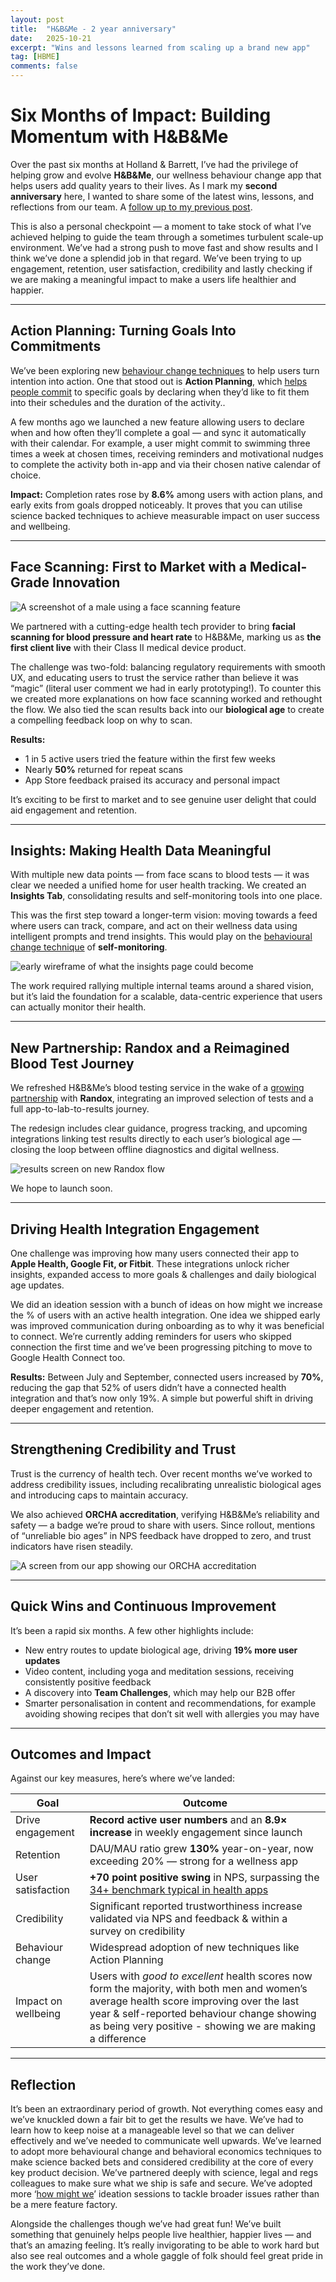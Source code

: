 ```yaml
---
layout: post
title:  "H&B&Me - 2 year anniversary"
date:   2025-10-21
excerpt: "Wins and lessons learned from scaling up a brand new app"
tag: [HBME]
comments: false
---
```

# Six Months of Impact: Building Momentum with H&B&Me

Over the past six months at Holland & Barrett, I’ve had the privilege of helping grow and evolve **H&B&Me**, our wellness behaviour change app that helps users add quality years to their lives. As I mark my **second anniversary** here, I wanted to share some of the latest wins, lessons, and reflections from our team. A [follow up to my previous post](https://colinpattinson.github.io/hbme-wins/). 

This is also a personal checkpoint — a moment to take stock of what I’ve achieved helping to guide the team through a sometimes turbulent scale-up environment. We’ve had a strong push to move fast and show results and I think we’ve done a splendid job in that regard. We’ve been trying to up engagement, retention, user satisfaction, credibility and lastly checking if we are making a meaningful impact to make a users life healthier and happier. 

---

## Action Planning: Turning Goals Into Commitments

We’ve been exploring new [behaviour change techniques](https://pubmed.ncbi.nlm.nih.gov/35995541/) to help users turn intention into action. One that stood out is **Action Planning**, which [helps people commit](https://www.behavioraleconomics.com/resources/mini-encyclopedia-of-be/commitment/) to specific goals by declaring when they’d like to fit them into their schedules and the duration of the activity..

A few months ago we launched a new feature allowing users to declare when and how often they’ll complete a goal — and sync it automatically with their calendar. For example, a user might commit to swimming three times a week at chosen times, receiving reminders and motivational nudges to complete the activity both in-app and via their chosen native calendar of choice.

**Impact:** Completion rates rose by **8.6%** among users with action plans, and early exits from goals dropped noticeably. It proves that you can utilise science backed techniques to achieve measurable impact on user success and wellbeing.

---

## Face Scanning: First to Market with a Medical-Grade Innovation

![A screenshot of a male using a face scanning feature](https://github.com/ColinPattinson/colinpattinson.github.io/blob/master/assets/img/facescanning.png?raw=true)

We partnered with a cutting-edge health tech provider to bring **facial scanning for blood pressure and heart rate** to H&B&Me, marking us as **the first client live** with their Class II medical device product.

The challenge was two-fold: balancing regulatory requirements with smooth UX, and educating users to trust the service rather than believe it was “magic” (literal user comment we had in early prototyping!). To counter this we created more explanations on how face scanning worked and rethought the flow. We also tied the scan results back into our **biological age** to create a compelling feedback loop on why to scan.

**Results:**
- 1 in 5 active users tried the feature within the first few weeks
- Nearly **50%** returned for repeat scans  
- App Store feedback praised its accuracy and personal impact

It’s exciting to be first to market and to see genuine user delight that could aid engagement and retention. 

---

## Insights: Making Health Data Meaningful

With multiple new data points — from face scans to blood tests — it was clear we needed a unified home for user health tracking. We created an **Insights Tab**, consolidating results and self-monitoring tools into one place.

This was the first step toward a longer-term vision: moving towards a feed where users can track, compare, and act on their wellness data using intelligent prompts and trend insights. This would play on the [behavioural change technique](https://www.sciencedirect.com/topics/psychology/self-monitoring) of **self-monitoring**.

![early wireframe of what the insights page could become](https://github.com/ColinPattinson/colinpattinson.github.io/blob/master/assets/img/Insights.png?raw=true)

The work required rallying multiple internal teams around a shared vision, but it’s laid the foundation for a scalable, data-centric experience that users can actually monitor their health.

---

## New Partnership: Randox and a Reimagined Blood Test Journey

We refreshed H&B&Me’s blood testing service in the wake of a [growing partnership](https://styleofthecitymag.co.uk/randox-health-launches-new-clinic-inside-holland-barretts-cardiff-experience-store/) with **Randox**, integrating an improved selection of tests and a full app-to-lab-to-results journey.  

The redesign includes clear guidance, progress tracking, and upcoming integrations linking test results directly to each user’s biological age — closing the loop between offline diagnostics and digital wellness.

![results screen on new Randox flow](https://github.com/ColinPattinson/colinpattinson.github.io/blob/master/assets/img/&Me%20-%20Tests%20-%20Download%20results%20(1).png?raw=true)

We hope to launch soon.

---

## Driving Health Integration Engagement

One challenge was improving how many users connected their app to **Apple Health, Google Fit, or Fitbit**. These integrations unlock richer insights, expanded access to more goals & challenges and daily biological age updates.  

We did an ideation session with a bunch of ideas on how might we increase the % of users with an active health integration. One idea we shipped early was improved communication during onboarding as to why it was beneficial to connect. We’re currently adding reminders for users who skipped connection the first time and we’ve been progressing pitching to move to Google Health Connect too.

**Results:** Between July and September, connected users increased by **70%**, reducing the gap that 52% of users didn’t have a connected health integration and that’s now only 19%. A simple but powerful shift in driving deeper engagement and retention.

---

## Strengthening Credibility and Trust

Trust is the currency of health tech. Over recent months we’ve worked to address credibility issues, including recalibrating unrealistic biological ages and introducing caps to maintain accuracy.

We also achieved **ORCHA accreditation**, verifying H&B&Me’s reliability and safety — a badge we’re proud to share with users. Since rollout, mentions of “unreliable bio ages” in NPS feedback have dropped to zero, and trust indicators have risen steadily.

![A screen from our app showing our ORCHA accreditation](https://github.com/ColinPattinson/colinpattinson.github.io/blob/master/assets/img/Accreditation.png?raw=true)

---

## Quick Wins and Continuous Improvement

It’s been a rapid six months. A few other highlights include:
- New entry routes to update biological age, driving **19% more user updates**  
- Video content, including yoga and meditation sessions, receiving consistently positive feedback  
- A discovery into **Team Challenges**, which may help our B2B offer  
- Smarter personalisation in content and recommendations, for example avoiding showing recipes that don’t sit well with allergies you may have

---

## Outcomes and Impact

Against our key measures, here’s where we’ve landed:

| Goal | Outcome |
|------|----------|
| Drive engagement | **Record active user numbers** and an **8.9× increase** in weekly engagement since launch |
| Retention | DAU/MAU ratio grew **130%** year-on-year, now exceeding 20% — strong for a wellness app |
| User satisfaction | **+70 point positive swing** in NPS, surpassing the [34+ benchmark typical in health apps](https://www.retently.com/blog/good-net-promoter-score/) |
| Credibility | Significant reported trustworthiness increase validated via NPS and feedback & within a survey on credibility |
| Behaviour change | Widespread adoption of new techniques like Action Planning |
| Impact on wellbeing | Users with *good to excellent* health scores now form the majority, with both men and women’s average health score improving over the last year & self-reported behaviour change showing as being very positive - showing we are making a difference |

---

## Reflection

It’s been an extraordinary period of growth. Not everything comes easy and we’ve knuckled down a fair bit to get the results we have. We’ve had to learn how to keep noise at a manageable level so that we can deliver effectively and we’ve needed to communicate well upwards. We’ve learned to adopt more behavioural change and behavioral economics techniques to make science backed bets and considered credibility at the core of every key product decision. We’ve partnered deeply with science, legal and regs colleagues to make sure what we ship is safe and secure. We’ve adopted more ‘[how might we](https://makeiterate.com/how-to-run-how-might-we-workshops-a-quick-guide/)’ ideation sessions to tackle broader issues rather than be a mere feature factory. 

Alongside the challenges though we’ve had great fun! We’ve built something that genuinely helps people live healthier, happier lives — and that’s an amazing feeling. It’s really invigorating to be able to work hard but also see real outcomes and a whole gaggle of folk should feel great pride in the work they’ve done.
